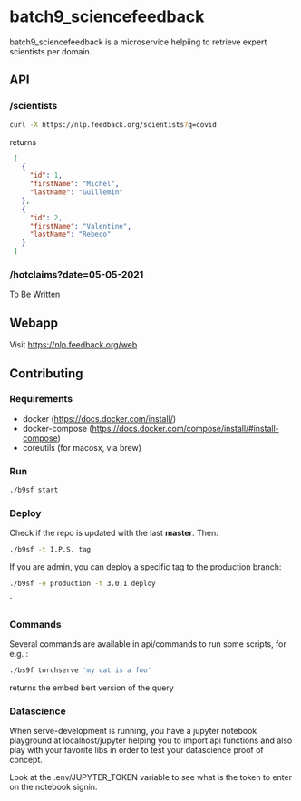 # batch9_sciencefeedback

batch9_sciencefeedback is a microservice helpiing to retrieve expert scientists per domain.


## API


### /scientists

```bash
curl -X https://nlp.feedback.org/scientists?q=covid
```
returns 
```json
 [
   {
     "id": 1,
     "firstName": "Michel",
     "lastName": "Guillemin"
   },
   {
     "id": 2,
     "firstName": "Valentine",
     "lastName": "Rebeco"
   } 
 ]
```


### /hotclaims?date=05-05-2021

To Be Written


## Webapp

Visit https://nlp.feedback.org/web

## Contributing


### Requirements
  - docker (https://docs.docker.com/install/)
  - docker-compose (https://docs.docker.com/compose/install/#install-compose)
  - coreutils (for macosx, via brew)


### Run
  ```bash
  ./b9sf start
  ```

### Deploy
  Check if the repo is updated with the last **master**. Then:
  ```bash
  ./b9sf -t I.P.S. tag
  ```

  If you are admin, you can deploy a specific tag to the production branch:
  ```bash
  ./b9sf -e production -t 3.0.1 deploy
  ```
`

### Commands
  Several commands are available in api/commands to run some scripts, for e.g. :
  ```bash
  ./bs9f torchserve 'my cat is a foo'
  ```
  returns the embed bert version of the query



### Datascience
  When serve-development is running, you have a jupyter notebook playground at localhost/jupyter
  helping you to import api functions and also play with your favorite libs in order
  to test your datascience proof of concept.

  Look at the .env/JUPYTER_TOKEN variable to see what is the token to enter on the notebook signin.
